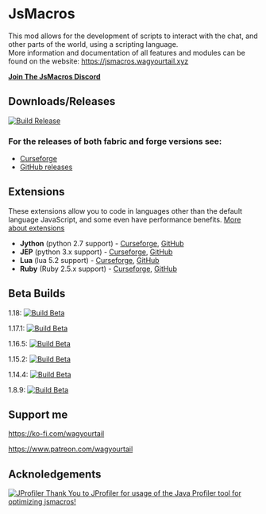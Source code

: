 # JsMacros

This mod allows for the development of scripts to interact with the chat, and other parts of the world, using a scripting language.  
More information and documentation of all features and modules can be found on the website: <https://jsmacros.wagyourtail.xyz>

[**Join The JsMacros Discord**](https://discord.gg/P6W58J8)

## Downloads/Releases 

[![Build Release](https://github.com/wagyourtail/JsMacros/actions/workflows/release.yml/badge.svg)](https://github.com/wagyourtail/JsMacros/actions/workflows/release.yml)

### For the releases of both fabric and forge versions see:

* [Curseforge](https://www.curseforge.com/minecraft/mc-mods/jsmacros)
* [GitHub releases](https://github.com/wagyourtail/JsMacros/releases)

## Extensions

These extensions allow you to code in languages other than the default language JavaScript, and some even have performance benefits. [More about extensions](https://jsmacros.wagyourtail.xyz/?/extensions.html)

* **Jython** (python 2.7 support) - [Curseforge](https://www.curseforge.com/minecraft/mc-mods/jsmacros-jython), [GitHub](https://github.com/wagyourtail/JsMacros-Jython)
* **JEP** (python 3.x support) - [Curseforge](https://www.curseforge.com/minecraft/mc-mods/jsmacros-jep), [GitHub](https://github.com/wagyourtail/JsMacros-JEP)
* **Lua** (lua 5.2 support) - [Curseforge](https://www.curseforge.com/minecraft/mc-mods/jsmacros-lua), [GitHub](https://github.com/wagyourtail/JsMacros-Lua)
* **Ruby** (Ruby 2.5.x support) - [Curseforge](https://www.curseforge.com/minecraft/mc-mods/jsmacros-ruby), [GitHub](https://github.com/wagyourtail/JsMacros-Ruby)

## Beta Builds
1.18: [![Build Beta](https://github.com/wagyourtail/JsMacros/actions/workflows/betabuild.yml/badge.svg?branch=main-1.18)](https://github.com/wagyourtail/JsMacros/actions?query=branch%3Amain-1.18)

1.17.1: [![Build Beta](https://github.com/wagyourtail/JsMacros/actions/workflows/betabuild.yml/badge.svg?branch=backport-1.17.1)](https://github.com/wagyourtail/JsMacros/actions?query=branch%3Abackport-1.17.1)

1.16.5: [![Build Beta](https://github.com/wagyourtail/JsMacros/actions/workflows/betabuild.yml/badge.svg?branch=backport-1.16.5)](https://github.com/wagyourtail/JsMacros/actions?query=branch%3Abackport-1.16.5)

1.15.2: [![Build Beta](https://github.com/wagyourtail/JsMacros/actions/workflows/betabuild.yml/badge.svg?branch=backport-1.15.2)](https://github.com/wagyourtail/JsMacros/actions?query=branch%3Abackport-1.15.2)

1.14.4: [![Build Beta](https://github.com/wagyourtail/JsMacros/actions/workflows/betabuild.yml/badge.svg?branch=backport-1.14.4)](https://github.com/wagyourtail/JsMacros/actions?query=branch%3Abackport-1.14.4)

1.8.9: [![Build Beta](https://github.com/wagyourtail/JsMacros/actions/workflows/betabuild.yml/badge.svg?branch=backport-1.8.9)](https://github.com/wagyourtail/JsMacros/actions?query=branch%3Abackport-1.8.9)

## Support me

<https://ko-fi.com/wagyourtail>

<https://www.patreon.com/wagyourtail>

## Acknoledgements
[
![JProfiler](https://www.ej-technologies.com/images/product_banners/jprofiler_small.png)
Thank You to JProfiler for usage of the Java Profiler tool for optimizing jsmacros!
](https://www.ej-technologies.com/products/jprofiler/overview.html)
